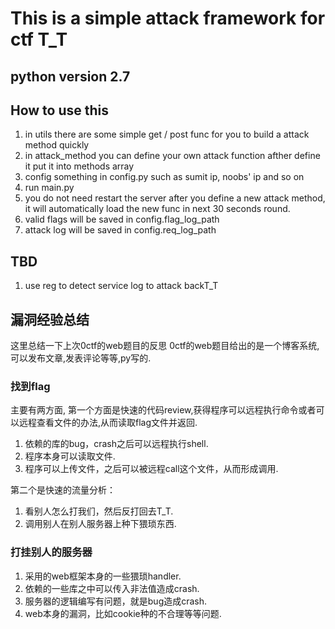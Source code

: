 # This is a simple attack framework for ctf T_T #

## python version 2.7 ##

## How to use this ##
1.  in utils there are some simple get / post func for you to build a attack method quickly
2.  in attack_method you can define your own attack function afther define it put it into methods array
3.  config something in config.py such as sumit ip, noobs' ip and so on
4.  run main.py
5.  you do not need restart the server after you define a new attack method, it will automatically load the new func in next 30 seconds round.
6.  valid flags will be saved in config.flag_log_path
7.  attack log will be saved in config.req_log_path


## TBD ##
1.  use reg to detect service log to attack backT_T


## 漏洞经验总结 ##
这里总结一下上次0ctf的web题目的反思
0ctf的web题目给出的是一个博客系统,可以发布文章,发表评论等等,py写的.

### 找到flag ###
主要有两方面,
第一个方面是快速的代码review,获得程序可以远程执行命令或者可以远程查看文件的办法,从而读取flag文件并返回.
1.  依赖的库的bug，crash之后可以远程执行shell.
2.  程序本身可以读取文件.
3.  程序可以上传文件，之后可以被远程call这个文件，从而形成调用.

第二个是快速的流量分析：
1.  看别人怎么打我们，然后反打回去T_T.
2.  调用别人在别人服务器上种下猥琐东西.

### 打挂别人的服务器 ###
1.  采用的web框架本身的一些猥琐handler.
2.  依赖的一些库之中可以传入非法值造成crash.
3.  服务器的逻辑编写有问题，就是bug造成crash.
4.  web本身的漏洞，比如cookie种的不合理等等问题.

